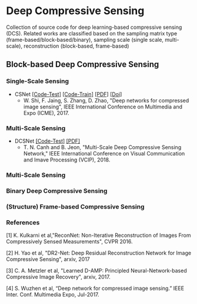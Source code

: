 # Deep Compressive Sensing
Collection of source code for deep learning-based compressive sensing (DCS). Related works are classified based on the sampling matrix type (frame-based/block-based/binary), sampling scale (single scale, multi-scale), reconstruction (block-based, frame-based)

## Block-based Deep Compressive Sensing
### Single-Scale Sensing
* CSNet [[Code-Test]](https://github.com/wzhshi/CSNet) [[Code-Train]](https://github.com/AtenaKid/CSNet) [[PDF]](https://arxiv.org/abs/1707.07119) [[Doi]](https://doi.org/10.1109/ICME.2017.8019428)
  * W. Shi, F. Jaing, S. Zhang, D. Zhao, "Deep networks for compressed image sensing", IEEE International Conference on Multimedia and Expo (ICME), 2017. 
  
### Multi-Scale Sensing
* DCSNet [[Code-Test]](https://github.com/AtenaKid/MS-DCSNet-Release) [[PDF]](https://arxiv.org/abs/1809.05717)
  * T. N. Canh and B. Jeon, "Multi-Scale Deep Compressive Sensing Network," IEEE International Conference on Visual Communication and Imave Processing (VCIP), 2018.




### Multi-Scale Sensing

### Binary Deep Compressive Sensing 

### (Structure) Frame-based Compressive Sensing


### References
[1] K. Kulkarni et al,"ReconNet: Non-Iterative Reconstruction of Images From Compressively Sensed Measurements", CVPR 2016. 

[2] H. Yao et al, "DR2-Net: Deep Residual Reconstruction Network for Image Compressive Sensing", arxiv, 2017

[3] C. A. Metzler et al, "Learned D-AMP: Principled Neural-Network-based Compressive Image Recovery", arxiv, 2017. 

[4] S. Wuzhen et al, “Deep network for compressed image sensing.” IEEE Inter. Conf. Multimedia Expo, Jul-2017.




